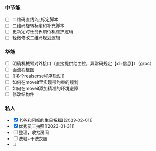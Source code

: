 ### 中节能
- [ ] 二维码直线2点标定脚本
- [ ] 二维码旋转标定和补充脚本
- [ ] 更新定时任务长期待机维护逻辑
- [ ] 轻微修改二维码规划逻辑

### 华能
- [ ] 明确机械臂对外接口（直接提供给主控，异常码规定【id+信息】）（grpc）
- [ ] 画流程框图
- [ ] [[多个realsense程序启动]]
- [ ] 如何在moveit里实现带约束的规划
- [ ] 如何在moveit添加精准的环境避障
- [ ] 修改结构件

### 私人
- [x] 老爸和阿姨的生日祝福[[2023-02-01]]
- [x] 优秀员工拍照[[2023-01-31]]
- [ ] 整理，收拾房间
- [ ] 洗鞋+干洗衣服
- [ ] 
